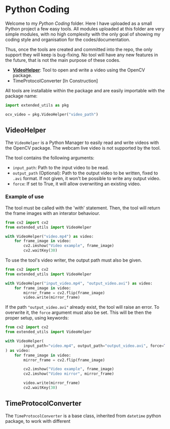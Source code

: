 # Python Coding

Welcome to my *Python Coding* folder. Here I have uploaded as a small Python project a few easy tools. All modules uploaded at this folder are very simple modules, with no high complexity with the only goal of showing my coding style and organisation for the codes/documentation.

Thus, once the tools are created and committed into the repo, the only support they will keep is bug-fixing. No tool will have any new features in the future, that is not the main purpose of these codes.

* [**VideoHelper**](#videohelper): Tool to open and write a video using the OpenCV package.
* TimeProtocolConverter \[In Construction]

All tools are installable within the package and are easily importable with the package name:

```python
import extended_utils as pkg

ocv_video = pkg.VideoHelper("video_path")
```

## VideoHelper

The `VideoHelper` is a Python Manager to easily read and write videos with the OpenCV package. The webcam live video is not supported by the tool.

The tool contains the following arguments:
* `input_path`: Path to the input video to be read.
* `output_path` (Optional): Path to the output video to be written, fixed to `.avi` format. If not given, it won't be possible to write any output video.
* `force`: If set to True, it will allow overwriting an existing video.

### Example of use

The tool must be called with the 'with' statement. Then, the tool will return the frame images with an interator behaviour.

```python
from cv2 import cv2
from extended_utils import VideoHelper

with VideoHelper("video.mp4") as video:
    for frame_image in video:
        cv2.imshow("Video example", frame_image)
        cv2.waitKey(30)
```

To use the tool's video writer, the output path must also be given.

```python
from cv2 import cv2
from extended_utils import VideoHelper

with VideoHelper("input_video.mp4", "output_video.avi") as video:
    for frame_image in video:
        mirror_frame = cv2.flip(frame_image)
        video.write(mirror_frame)
```

If the path `"output_video.avi"` already exist, the tool will raise an error. To overwrite it, the `force` argument must also be set. This will be then the proper setup, using keywords:

```python
from cv2 import cv2
from extended_utils import VideoHelper

with VideoHelper(
        input_path="video.mp4", output_path="output_video.avi", force=True
) as video:
    for frame_image in video:
        mirror_frame = cv2.flip(frame_image)

        cv2.imshow("Video example", frame_image)
        cv2.imshow("Video mirror", mirror_frame)

        video.write(mirror_frame)
        cv2.waitKey(30)
```

## TimeProtocolConverter

The `TimeProtocolConverter` is a base class, inherited from `datetime` python package, to work with different
